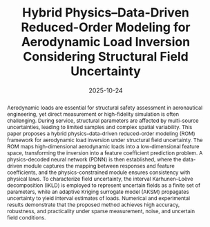 ---
title: Hybrid Physics–Data-Driven Reduced-Order Modeling for Aerodynamic Load Inversion Considering Structural Field Uncertainty
publication_types:
  - "2"
authors:
  - Yaru Liu
  - Lei Wang
  - Xuan Zhou
  - Zeshang Li
  - Yuewu Wang

author_notes:
  - Beihang University
  - Beihang University, Corresponding Author
  - Beihang University
  - Beihang University
  - Beijing University of Technology

doi: 10.1016/j.cma.2025.118504
publication: Computer Methods in Applied Mechanics and Engineering
publication_short: Comput. Methods Appl. Mech. Eng.
abstract: Aerodynamic loads are essential for structural safety assessment in aeronautical engineering, yet direct measurement or high-fidelity simulation is often challenging. During service, structural parameters are affected by multi-source uncertainties, leading to limited samples and complex spatial variability. This paper proposes a hybrid physics–data-driven reduced-order modeling (ROM) framework for aerodynamic load inversion under structural field uncertainty. The ROM maps high-dimensional aerodynamic loads into a low-dimensional feature space, transforming the inversion into a feature coefficient prediction problem. A physics-decoded neural network (PDNN) is then established, where the data-driven module captures the mapping between responses and feature coefficients, and the physics-constrained module ensures consistency with physical laws. To characterize field uncertainty, the interval Karhunen–Loève decomposition (IKLD) is employed to represent uncertain fields as a finite set of parameters, while an adaptive Kriging surrogate model (AKSM) propagates uncertainty to yield interval estimates of loads. Numerical and experimental results demonstrate that the proposed method achieves high accuracy, robustness, and practicality under sparse measurement, noise, and uncertain field conditions.
draft: false
featured: false
tags:
  - Aerodynamic Load Inversion
  - Hybrid Physics–Data-Driven Modeling
  - Reduced-Order Modeling
  - Interval Field Uncertainty
  - Adaptive Kriging
categories:
  - Digital Twin
  - Structural Analysis
image:
  filename: featured.png
  focal_point: Smart
  preview_only: false
  caption: The hybrid physics–data-driven reduced-order modeling framework for aerodynamic load inversion.
summary: "A hybrid physics–data-driven reduced-order modeling framework is proposed for aerodynamic load inversion under structural field uncertainty."
date: 2025-10-24
---